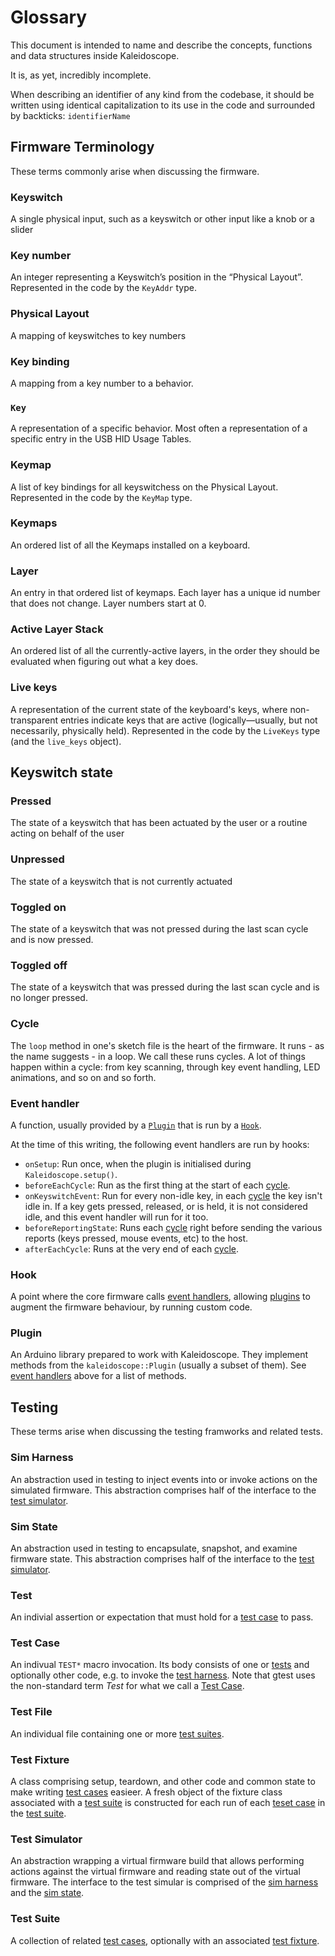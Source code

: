 # Glossary

This document is intended to name and describe the concepts, functions and data structures inside Kaleidoscope.

It is, as yet, incredibly incomplete.

When describing an identifier of any kind from the codebase, it should be
written using identical capitalization to its use in the code and surrounded by backticks: `identifierName`

## Firmware Terminology

These terms commonly arise when discussing the firmware.

### Keyswitch

A single physical input, such as a keyswitch or other input like a knob or a slider

### Key number

An integer representing a Keyswitch’s position in the “Physical Layout”. Represented in the code by the `KeyAddr` type.

### Physical Layout

A mapping of keyswitches to key numbers

### Key binding

A mapping from a key number to a behavior. 

### `Key`

A representation of a specific behavior. Most often a representation of a specific entry in the USB HID Usage Tables.

### Keymap

A list of key bindings for all keyswitchess on the Physical Layout. Represented in the code by the `KeyMap` type.

### Keymaps

An ordered list of all the Keymaps installed on a keyboard. 

### Layer

An entry in that ordered list of keymaps. Each layer has a unique id number that does not change. Layer numbers start at 0.

### Active Layer Stack

An ordered list of all the currently-active layers, in the order they should be evaluated when figuring out what a key does.

### Live keys

A representation of the current state of the keyboard's keys, where non-transparent entries indicate keys that are active (logically—usually, but not necessarily, physically held). Represented in the code by the `LiveKeys` type (and the `live_keys` object).


## Keyswitch state

### Pressed

The state of a keyswitch that has been actuated by the user or a routine acting on behalf of the user 

### Unpressed

The state of a keyswitch that is not currently actuated

### Toggled on

The state of a keyswitch that was not pressed during the last scan cycle and is now pressed.

### Toggled off

The state of a keyswitch that was pressed during the last scan cycle and is no longer pressed.




### Cycle

The `loop` method in one's sketch file is the heart of the firmware. It runs -
as the name suggests - in a loop. We call these runs cycles. A lot of things
happen within a cycle: from key scanning, through key event handling, LED
animations, and so on and so forth.

### Event handler

A function, usually provided by a [`Plugin`](#plugin) that is run by a [`Hook`](#hook).

At the time of this writing, the following event handlers are run by hooks:

 - `onSetup`: Run once, when the plugin is initialised during
   `Kaleidoscope.setup()`.
 - `beforeEachCycle`: Run as the first thing at the start of each [cycle](#cycle).
 - `onKeyswitchEvent`: Run for every non-idle key, in each [cycle](#cycle) the
   key isn't idle in. If a key gets pressed, released, or is held, it is not
   considered idle, and this event handler will run for it too.
 - `beforeReportingState`: Runs each [cycle](#cycle) right before sending the
   various reports (keys pressed, mouse events, etc) to the host.
 - `afterEachCycle`: Runs at the very end of each [cycle](#cycle).

### Hook

A point where the core firmware calls [event handlers](#event-handler), allowing
[plugins](#plugin) to augment the firmware behaviour, by running custom code.

### Plugin

An Arduino library prepared to work with Kaleidoscope. They implement methods
from the `kaleidoscope::Plugin` (usually a subset of them). See [event
handlers](#event-handler) above for a list of methods.

## Testing

These terms arise when discussing the testing framworks and related tests.

### Sim Harness

An abstraction used in testing to inject events into or invoke actions on the
simulated firmware. This abstraction comprises half of the interface to the
[test simulator](#test-simulator).

### Sim State

An abstraction used in testing to encapsulate, snapshot, and examine firmware
state. This abstraction comprises half of the interface to the [test
simulator](#test-simulator).

### Test

An indivial assertion or expectation that must hold for a [test
case](#test-case) to pass.

### Test Case

An indivual `TEST*` macro invocation. Its body consists of one or [tests](#test)
and optionally other code, e.g. to invoke the [test harness](#test-harness).
Note that gtest uses the non-standard term _Test_ for what we call a [Test
Case](#test-case).

### Test File

An individual file containing one or more [test suites](#test-suite).

### Test Fixture

A class comprising setup, teardown, and other code and common state to make
writing [test cases](#test-case) easieer. A fresh object of the fixture class
associated with a [test suite](#test-suite) is constructed for each run of each
[teset case](#test-case) in the [test suite](#test-suite).

### Test Simulator

An abstraction wrapping a virtual firmware build that allows performing
actions against the virtual firmware and reading state out of the virtual
firmware. The interface to the test simular is comprised of the [sim
harness](#sim-harness) and the [sim state](#sim-state).

### Test Suite

A collection of related [test cases](#test-case), optionally with an associated
[test fixture](#test-fixture).
